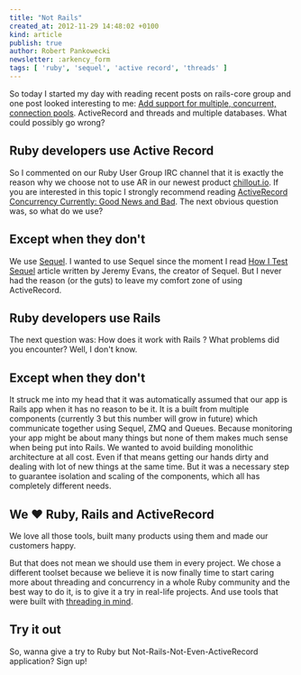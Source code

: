 ```yaml
---
title: "Not Rails"
created_at: 2012-11-29 14:48:02 +0100
kind: article
publish: true
author: Robert Pankowecki
newsletter: :arkency_form
tags: [ 'ruby', 'sequel', 'active record', 'threads' ]
---
```


So today I started my day with reading recent posts on rails-core group and one post
looked interesting to me: [Add support for multiple, concurrent, connection pools](https://groups.google.com/d/topic/rubyonrails-core/EF1ycXz-3BA/discussion).
ActiveRecord and threads and multiple databases. What could possibly go wrong?

<!-- more -->

## Ruby developers use Active Record

So I commented on our Ruby User Group IRC channel that it is exactly the reason why we choose not to
use AR in our newest product [chillout.io](http://chillout.io). If you are interested in this topic
I strongly recommend reading [ActiveRecord Concurrency Currently: Good News and Bad](http://bibwild.wordpress.com/2012/03/15/activerecord-concurrency-currently-good-news-and-bad/).
The next obvious question was, so what do we use?

## Except when they don't

We use [Sequel](http://sequel.rubyforge.org/). I wanted to use Sequel since the moment
I read [How I Test Sequel](http://sequel.heroku.com/2010/05/19/how-i-test-sequel/) article
written by Jeremy Evans, the creator of Sequel. But I never had the reason (or the guts)
to leave my comfort zone of using ActiveRecord.

## Ruby developers use Rails

The next question was: How does it work with Rails ? What problems did you encounter? Well, I don't know.

## Except when they don't

It struck me into my head that it was automatically assumed that our app is Rails app when
it has no reason to be it. It is a built from multiple components (currently 3 but this number
will grow in future) which communicate together using Sequel, ZMQ and Queues. Because
monitoring your app might be about many things but none of them makes much sense when
being put into Rails. We wanted to avoid building monolithic architecture at all cost.
Even if that means getting our hands dirty and dealing with lot of new things at the same time.
But it was a necessary step to guarantee isolation and scaling of the components, which all has
completely different needs.

## We ❤  Ruby, Rails and ActiveRecord

We love all those tools, built many products using them and made our customers happy.

But that does not mean we should use them in every project. We chose a different toolset
because we believe it is now finally time to start caring more about threading and concurrency in a whole
Ruby community and the best way to do it, is to give it a try in real-life projects. And
use tools that were built with [threading in mind](http://sequel.rubyforge.org/rdoc/files/doc/thread_safety_rdoc.html).

## Try it out

So, wanna give a try to Ruby but Not-Rails-Not-Even-ActiveRecord application? Sign up!

